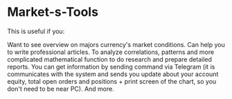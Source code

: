 # Market-s-Tools

This is useful if you:

Want to see overview on majors currency's market conditions.
Can help you to write professional articles.
To analyze correlations, patterns and more complicated mathematical function to do research and prepare detailed reports.
You can get information by sending command via Telegram (it is communicates with the system and sends you update about your account equity, total open orders and positions + print screen of the chart, so you don't need to be near PC).
And more.
